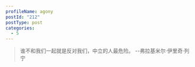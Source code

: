 ```yaml
---
profileName: agony
postId: "212"
postType: post
categories:
  - 5
---
```

> 谁不和我们一起就是反对我们，中立的人最危险。 
>                           --弗拉基米尔·伊里奇·列宁
